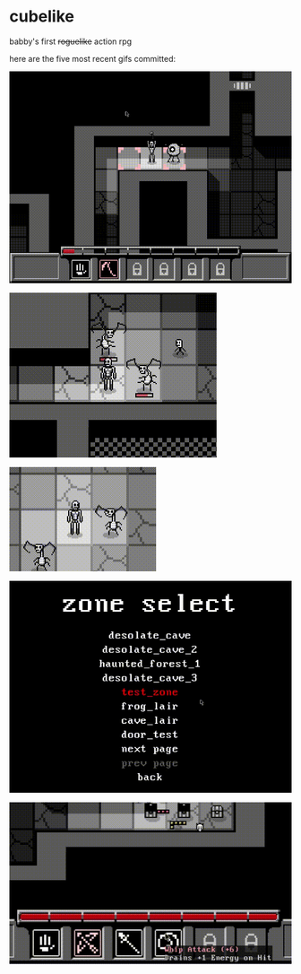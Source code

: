# cubelike
babby's first ~~roguelike~~ action rpg 

here are the five most recent gifs committed:

![131_potion_of_healing.gif](gifs/131_potion_of_healing.gif?raw=true "131_potion_of_healing")

![130_enemy_healthbars_below.gif](gifs/130_enemy_healthbars_below.gif?raw=true "130_enemy_healthbars_below")

![129_enemy_zees.gif](gifs/129_enemy_zees.gif?raw=true "129_enemy_zees")

![128_zone_select_menu_expanded.gif](gifs/128_zone_select_menu_expanded.gif?raw=true "128_zone_select_menu_expanded")

![127_hotbar_tooltips.gif](gifs/127_hotbar_tooltips.gif?raw=true "127_hotbar_tooltips")

